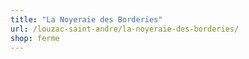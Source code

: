 ```yaml
---
title: "La Noyeraie des Borderies"
url: /louzac-saint-andre/la-noyeraie-des-borderies/
shop: ferme
---
```


